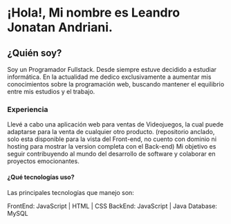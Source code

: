 
# ¡Hola!, Mi nombre es Leandro Jonatan Andriani.

## ¿Quién soy?

Soy un Programador Fullstack. Desde siempre estuve decidido a estudiar informática. En la actualidad me dedico exclusivamente a aumentar mis conocimientos sobre la programación web, buscando mantener el equilibrio entre mis estudios y el trabajo.

### Experiencia

Llevé a cabo una aplicación web para ventas de Videojuegos, la cual puede adaptarse para la venta de cualquier otro producto. (repositorio anclado, solo esta disponible para la vista del Front-end, no cuento con dominio ni hosting para mostrar la version completa con el Back-end)
Mi objetivo es seguir contribuyendo al mundo del desarrollo de software y colaborar en proyectos emocionantes.

#### ¿Qué tecnologías uso?

Las principales tecnologías que manejo son:

FrontEnd: JavaScript | HTML | CSS
BackEnd: JavaScript | Java
Database: MySQL


<!--
**Leandro-hub24/Leandro-hub24** is a ✨ _special_ ✨ repository because its `README.md` (this file) appears on your GitHub profile.

Here are some ideas to get you started:

- 🔭 I’m currently working on ...
- 🌱 I’m currently learning ...
- 👯 I’m looking to collaborate on ...
- 🤔 I’m looking for help with ...
- 💬 Ask me about ...
- 📫 How to reach me: ...
- 😄 Pronouns: ...
- ⚡ Fun fact: ...
-->
